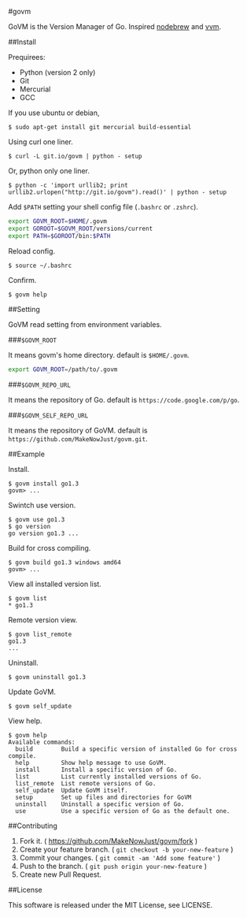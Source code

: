 #govm

GoVM is the Version Manager of Go.
Inspired [nodebrew](https://github.com/hokaccha/nodebrew) and [vvm](https://github.com/kana/vim-version-manager).

##Install

Prequirees:

  - Python (version 2 only)
  - Git
  - Mercurial
  - GCC

If you use ubuntu or debian, 

```
$ sudo apt-get install git mercurial build-essential
```

Using curl one liner.

```
$ curl -L git.io/govm | python - setup
```

Or, python only one liner.

```
$ python -c 'import urllib2; print urllib2.urlopen("http://git.io/govm").read()' | python - setup
```

Add `$PATH` setting your shell config file (`.bashrc` or `.zshrc`).

```sh
export GOVM_ROOT=$HOME/.govm
export GOROOT=$GOVM_ROOT/versions/current
export PATH=$GOROOT/bin:$PATH
```

Reload config.

```
$ source ~/.bashrc
```

Confirm.

```
$ govm help
```

##Setting

GoVM read setting from environment variables.

###`$GOVM_ROOT`

It means govm's home directory. default is `$HOME/.govm`.

```sh
export GOVM_ROOT=/path/to/.govm
```

###`$GOVM_REPO_URL`

It means the repository of Go. default is `https://code.google.com/p/go`.

###`$GOVM_SELF_REPO_URL`

It means the repository of GoVM. default is `https://github.com/MakeNowJust/govm.git`.

##Example

Install.

```
$ govm install go1.3
govm> ...
```

Swintch use version.

```
$ govm use go1.3
$ go version
go version go1.3 ...
```

Build for cross compiling.

```
$ govm build go1.3 windows amd64
govm> ...
```

View all installed version list.

```
$ govm list
* go1.3
```

Remote version view.

```
$ govm list_remote
go1.3
...
```

Uninstall.

```
$ govm uninstall go1.3
```

Update GoVM.

```
$ govm self_update
```

View help.

```
$ govm help
Available commands:
  build        Build a specific version of installed Go for cross compile.
  help         Show help message to use GoVM.
  install      Install a specific version of Go.
  list         List currently installed versions of Go.
  list_remote  List remote versions of Go.
  self_update  Update GoVM itself.
  setup        Set up files and directories for GoVM
  uninstall    Uninstall a specific version of Go.
  use          Use a specific version of Go as the default one.
```

##Contributing

  1. Fork it. ( <https://github.com/MakeNowJust/govm/fork> )
  2. Create your feature branch. ( `git checkout -b your-new-feature` )
  3. Commit your changes. ( `git commit -am 'Add some feature'` )
  4. Push to the branch. ( `git push origin your-new-feature` )
  5. Create new Pull Request.

##License

This software is released under the MIT License, see LICENSE.
